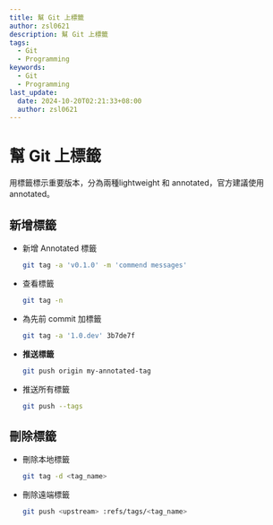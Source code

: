 ```yaml
---
title: 幫 Git 上標籤
author: zsl0621
description: 幫 Git 上標籤
tags:
  - Git
  - Programming
keywords:
  - Git
  - Programming
last_update:
  date: 2024-10-20T02:21:33+08:00
  author: zsl0621
---
```



# 幫 Git 上標籤

用標籤標示重要版本，分為兩種lightweight 和 annotated，官方建議使用 annotated。

## 新增標籤

- 新增 Annotated 標籤
  ```bash
  git tag -a 'v0.1.0' -m 'commend messages'
  ```

- 查看標籤
  ```bash
  git tag -n
  ```

- 為先前 commit 加標籤
  ```bash
  git tag -a '1.0.dev' 3b7de7f
  ```

- **推送標籤**
  ```bash
  git push origin my-annotated-tag
  ```

- 推送所有標籤
  ```bash
  git push --tags
  ```

## 刪除標籤

- 刪除本地標籤
  ```bash
  git tag -d <tag_name>
  ```

- 刪除遠端標籤
  ```bash
  git push <upstream> :refs/tags/<tag_name>
  ```
